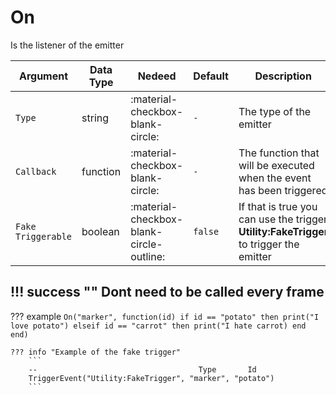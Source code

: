 # On
Is the listener of the emitter

| Argument              | Data Type                            | Nedeed                    | Default         | Description
| ----------------------| ------------------------------------ | ------------------------- |-----------------|-------------
| `Type`                | string | :material-checkbox-blank-circle: | `-` | The type of the emitter
| `Callback`            | function | :material-checkbox-blank-circle: | `-` | The function that will be executed when the event has been triggered
| `Fake Triggerable`    | boolean | :material-checkbox-blank-circle-outline: | `false` | If that is true you can use the trigger **Utility:FakeTrigger** to trigger the emitter

!!! success ""
    Dont need to be called every frame
---

??? example
    ```
    On("marker", function(id)
        if id == "potato" then
            print("I love potato")
        elseif id == "carrot" then
            print("I hate carrot)
        end
    end)
    ```

    ??? info "Example of the fake trigger"
        ```
        --                                    Type       Id
        TriggerEvent("Utility:FakeTrigger", "marker", "potato")
        ```